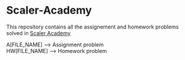 # Scaler-Academy

This repository contains all the assignement and homework problems solved in [Scaler Academy](https://www.scaler.com/) <br />

A[FILE_NAME] --> Assignment problem <br />
HW[FILE_NAME] --> Homework problem
